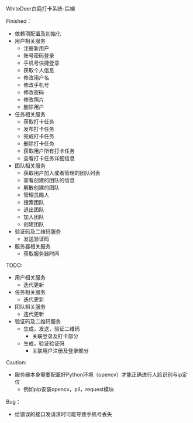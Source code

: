 WhiteDeer白鹿打卡系统-后端

Finished：
* 依赖项配置及初始化
* 用户相关服务
  * 注册新用户
  * 账号密码登录
  * 手机号快捷登录
  * 获取个人信息
  * 修改用户名
  * 修改手机号
  * 修改密码
  * 修改照片
  * 删除用户
* 任务相关服务
  * 获取打卡任务
  * 发布打卡任务
  * 完成打卡任务
  * 删除打卡任务
  * 获取用户所有打卡任务
  * 查看打卡任务详细信息
* 团队相关服务
  * 获取用户加入或者管理的团队列表
  * 查看创建的团队的信息
  * 解散创建的团队
  * 管理员踢人
  * 搜索团队
  * 退出团队
  * 加入团队
  * 创建团队
* 验证码及二维码服务
  * 发送验证码
* 服务器相关服务
  * 获取服务器时间

TODO:
* 用户相关服务
  * 迭代更新
* 任务相关服务
  * 迭代更新
* 团队相关服务
  * 迭代更新
* 验证码及二维码服务
  * 生成，发送，验证二维码
    * 关联登录及打卡部分
  * 生成，验证验证码
    * 关联用户注册及登录部分

Caution:
* 服务器本身需要配置好Python环境（opencv）才能正确进行人脸识别与ip定位
  * 例如pip安装opencv，pil，request模块

Bug：
* 给错误的接口发请求时可能导致手机号丢失